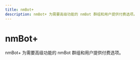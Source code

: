 ```yaml
---
title: nmBot+
description: nmBot+ 为需要高级功能的 nmBot 群组和用户提供付费选项。
---
```


# nmBot+

nmBot+ 为需要高级功能的 nmBot 群组和用户提供付费选项。
